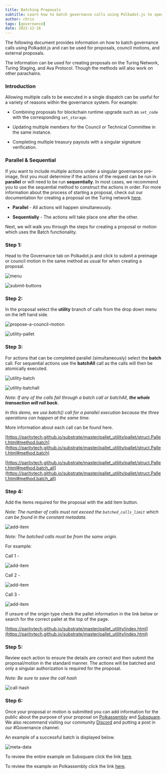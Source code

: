 ```yaml
---
title: Batching Proposals
subtitle: Learn how to batch governance calls using Polkadot.js to speed up the process of public and external proposals.
author: chris
tags: [governance]
date: 2022-12-16
---
```


The following document provides information on how to batch governance calls using Polkadot.js and can be used for proposals, council motions, and external proposals. 

The information can be used for creating proposals on the Turing Network, Turing Staging, and Ava Protocol. Though the methods will also work on other parachains.

### Introduction

Allowing multiple calls to be executed in a single dispatch can be useful for a variety of reasons within the governance system. For example:

- Combining proposals for blockchain runtime upgrade such as `set_code` with the corresponding `set_storage`.

- Updating multiple members for the Council or Technical Committee in the same instance.

- Completing multiple treasury payouts with a singular signature verification.


### Parallel & Sequential

If you want to include multiple actions under a singular governance pre-image, first you must determine if the actions of the request can be run in **parallel** or will need to be run **sequentially**. In most cases, we recommend you to use the sequential method to construct the actions in order. For more information about the process of starting a proposal, check out our documentation for creating a proposal on the Turing network [here](https://avaprotocol.org/docs/governance-propose-change/).

- **Parallel** - All actions will happen simultaneously.

- **Sequentially** - The actions will take place one after the other.

Next, we will walk you through the steps for creating a proposal or motion which uses the Batch functionality.

### Step 1:

Head to the Governance tab on Polkadot.js and click to submit a preimage or council motion in the same method as usual for when creating a proposal.

![menu](../../assets/img/governance/batching-proposals/menu.png)

![submit-buttons](../../assets/img/governance/batching-proposals/submit-buttons.png)

### Step 2:
In the proposal select the **utility** branch of calls from the drop down menu on the left hand side.

![propose-a-council-motion](../../assets/img/governance/batching-proposals/propose-a-council-motion.png)

![utility-pallet](../../assets/img/governance/batching-proposals/utility-pallet.png)


### Step 3:

For actions that can be completed parallel (simultaneously) select the **batch** call. For sequential actions use the **batchAll** call as the calls will then be atomically executed.

![utility-batch](../../assets/img/governance/batching-proposals/utility-batch.png)

![utility-batchall](../../assets/img/governance/batching-proposals/utility-batchall.png)

*Note: If any of the calls fail through a batch call or batchAll, **the whole transaction will roll back.***

*In this demo, we use batch() call for a parallel execution because the three operations can happen at the same time.*

More information about each call can be found here.

[https://paritytech.github.io/substrate/master/pallet_utility/pallet/struct.Pallet.html#method.batch](https://paritytech.github.io/substrate/master/pallet_utility/pallet/struct.Pallet.html#method.batch)

[https://paritytech.github.io/substrate/master/pallet_utility/pallet/struct.Pallet.html#method.batch_all](https://paritytech.github.io/substrate/master/pallet_utility/pallet/struct.Pallet.html#method.batch_all)

### Step 4:

Add the items required for the proposal with the add item button.

*Note: The number of calls must not exceed the `batched_calls_limit` which can be found in the constant metadata.*

![add-item](../../assets/img/governance/batching-proposals/add-item.png)

*Note: The batched calls must be from the same origin.*

For example:

Call 1 -

![add-item](../../assets/img/governance/batching-proposals/call1.png)

Call 2 -

![add-item](../../assets/img/governance/batching-proposals/call2.png)

Call 3 -

![add-item](../../assets/img/governance/batching-proposals/call3.png)

If unsure of the origin type check the pallet information in the link below or search for the correct pallet at the top of the page.

[https://paritytech.github.io/substrate/master/pallet_utility/index.html](https://paritytech.github.io/substrate/master/pallet_utility/index.html)

### Step 5:

Review each action to ensure the details are correct and then submit the proposal/motion in the standard manner. The actions will be batched and only a singular authorization is required for the proposal.

*Note: Be sure to save the call hash*

![call-hash](../../assets/img/governance/batching-proposals/call-hash.png)

### Step 6:

Once your proposal or motion is submitted you can add information for the public about the purpose of your proposal on [Polkassembly](https://turing.polkassembly.io/) and [Subsquare](https://turing.subsquare.io/). We also recommend visiting our community [Discord](https://discord.com/invite/vmvmWFmW5p) and putting a post in our #Governance channel.

An example of a successful batch is displayed below.

![meta-data](../../assets/img/governance/batching-proposals/metadata.png)

To review the entire example on Subsquare click the link [here](https://turing.subsquare.io/council/motion/1261270_0x76cc222d1f650eca64fd61e2ab2616411b9f15c41b9264c6848805f54328ac08).

To review the example on Polkassembly click the link [here](https://avaprotocol.org/).
